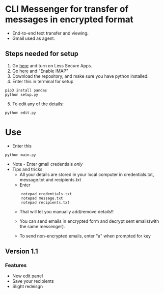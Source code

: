 # CLI Messenger for transfer of messages in encrypted format
- End-to-end text transfer and viewing. 
- Gmail used as agent. 


## Steps needed  for setup
1. Go [here](https://myaccount.google.com/lesssecureapps?pli=1&rapt=AEjHL4OB0tZ7ZJARqV-_kI_ePvVpf-MQGOxWf7Sol2BjdsfWBNzIMPoavfdbUY_zGwV17bhPyJTLKJKYE5VrU2egh9F4zBxP-A) and turn on Less Secure Apps.
2. Go [here](https://mail.google.com/mail/u/0/?tab=rm&ogbl#settings/fwdandpop) and "Enable IMAP"
3. Download the repository, and make sure you have python installed.
4. Enter this in terminal for setup
```
pip3 install pandas
python setup.py

```
5. To edit any of the details:
```
python edit.py
```
# Use 

- Enter this 
```
python main.py
```
- Note - Enter gmail credentials *only*
- Tips and tricks
    - All your details are stored in your local computer in credentials.txt, message.txt and recipients.txt
    - Enter 
    ```
        notepad credentials.txt
        notepad message.txt
        notepad recipients.txt

    ``` 
    - That will let you manually add/remove details!!

    - You can send emails in encrypted form and decrypt sent emails(with the same messenger). 
    - To send non-encrypted emails, enter "a" when prompted for key
    



## Version 1.1
### Features 
- New edit panel
- Save your recipients
- Slight redeisgn






